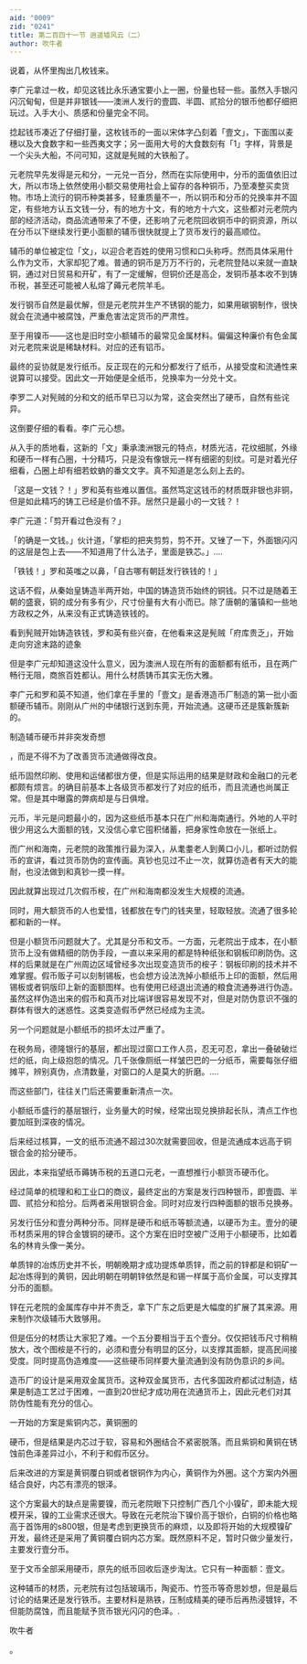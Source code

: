 ```yaml
---
aid: "0009"
zid: "0241"
title: 第二百四十一节 逍遥墟风云（二）
author: 吹牛者
---
```


说着，从怀里掏出几枚钱来。

李广元拿过一枚，却见这钱比永乐通宝要小上一圈，份量也轻一些。虽然入手银闪闪沉甸甸，但是并非银钱――澳洲人发行的壹圆、半圆、贰拾分的银币他都仔细把玩过。入手大小、质感和份量完全不同。

捻起钱币凑近了仔细打量，这枚钱币的一面以宋体字凸刻着「壹文」，下面围以麦穗以及大食数字和一些西夷文字；另一面用大号的大食数刻有「1」字样，背景是一个尖头大船，不问可知，这就是髡贼的大铁船了。

元老院早先发得是元和分，一元兑一百分，然而在实际使用中，分币的面值依旧过大，所以市场上依然使用小额交易使用社会上留存的各种铜币，乃至凑整买卖货物。市场上流行的铜币种类甚多，轻重质量不一，所以铜币和分币的兑换率并不固定，有些地方认五文钱一分，有的地方十文，有的地方十六文，这些都对元老院内部的经济活动，商品流通带来了不便，还影响了元老院回收铜币中的铜资源，所以在分币以下继续发行更小面额的辅币很快就提上了货币发行的最高顺位。

辅币的单位被定位「文」，以迎合老百姓的使用习惯和口头称呼。然而具体采用什么作为文币，大家却犯了难。普通的铜币是万万不行的，元老院登陆以来就一直缺铜，通过对日贸易和开矿，有了一定缓解，但铜价还是高企，发铜币基本收不到铸币税，甚至还可能被人私熔了薅元老院羊毛。

发行钢币自然是最优解，但是元老院并生产不锈钢的能力，如果用碳钢制作，很快就会在流通中被腐蚀，严重危害法定货币的严肃性。

至于用镍币――这也是旧时空小额辅币的最常见金属材料。偏偏这种廉价有色金属对元老院来说是稀缺材料。对应的还有铝币。

最终的妥协就是发行纸币。反正现在的元和分都发行了纸币，从接受度和流通性来说算可以接受。因此文一开始便是全纸币，兑换率为一分兑十文。

李罗二人对髡贼的分和文的纸币早已习以为常，这会突然出了硬币，自然有些诧异。

这倒要仔细的看看。李广元心想。

从入手的质地看，这新的「文」秉承澳洲银元的特点，材质光洁，花纹细腻，外缘和硬币一样有凸圈，十分精巧，只是没有像银元一样有细密的刻纹。可是对着光仔细看，凸圈上却有细若蚊蚋的番文文字。真不知道是怎么刻上去的。

「这是一文钱？！」罗和英有些难以置信。虽然笃定这钱币的材质既非银也非铜，但是如此精巧的铸工已经是价值不菲。居然只是最小的一文钱？！

李广元道：「剪开看过色没有？」

「的确是一文钱。」伙计道，「掌柜的把夹剪剪，剪不开。又锉了一下，外面银闪闪的这层是包上去――不知道用了什么法子，里面是铁芯。」….

「铁钱！」罗和英嗤之以鼻，「自古哪有朝廷发行铁钱的！」

这话不假，从秦始皇铸造半两开始，中国的铸造货币始终的铜钱。只不过是随着王朝的盛衰，铜的成分有多有少，尺寸份量有大有小而已。除了唐朝的藩镇和一些地方政权之外，从来没有正式铸造铁钱的。

看到髡贼开始铸造铁钱，罗和英有些兴奋，在他看来这是髡贼「府库贵乏」，开始走向穷途末路的迹象

但是李广元却知道这没什么意义，因为澳洲人现在所有的面额都有纸币，且在两广畅行无阻，商旅百姓都认。用什么材质铸币其实无伤大雅。

李广元和罗和英不知道，他们拿在手里的「壹文」是香港造币厂制造的第一批小面额硬币辅币。刚刚从广州的中储银行送到东莞，开始流通。这硬币还是簇新簇新的。

制造辅币硬币并非突发奇想

，而是不得不为了改善货币流通做得改良。

纸币固然印刷、使用和运储都很方便，但是实际运用的结果是财政和金融口的元老都颇有烦言。的确目前基本上各级货币都发行了对应的纸币，而且流通也尚属正常。但是其中曝露的弊病却是与日俱增。

元币，半元是问题最小的，因为这些纸币基本只在广州和海南通行。外地的人平时很少用这么大面额的钱，又没信心拿它囤积储蓄，把身家性命放在一张纸上。

而广州和海南，元老院的政策推行最为深入，从耄耋老人到黄口小儿，都听过防假币的宣讲，看过货币防伪的宣传画。真钞也见过不止一次，就算彷造者有天大的能耐，也没法做到和真钞一摸一样。

因此就算出现过几次假币桉，在广州和海南都没发生大规模的流通。

同时，用大额货币的人也爱惜，钱都放在专门的钱夹里，轻取轻放。流通了很多轮都和新的一样。

但是小额货币问题就大了。尤其是分币和文币。一方面，元老院出于成本，在小额货币上没有做精细的防伪手段，一直以来采用的都是特种纸张和钢板印刷防伪。这样的后果就是在广州周边区域曾经多次出现变造货币的桉子：钢板印刷的技术并不难掌握。假币贩子可以刻制锡板，也会想方设法洗掉小额纸币上印的面额，然后用锡板或者铜版印上新的面额图样。也有使用已经退出流通的粮食流通券进行伪造。虽然这样伪造出来的假币和真币对比端详很容易发现不对，但是对防伪意识不强的群体有很大的迷惑性。这类变造假币俨然已经成为主流。

另一个问题就是小额纸币的损坏太过严重了。

在税务局，德隆银行的基层，都出现过窗口工作人员，忍无可忍，拿出一叠破破烂烂的纸，向上级抱怨的情况。几千张像厕纸一样皱巴巴的一分纸币，需要每张仔细摊平，辨别真伪，点清数量，对窗口的人是莫大的折磨。….

而这些部门，往往关门后还需要重新清点一次。

小额纸币盛行的基层银行，业务量大的时候，经常出现兑换排起长队，清点工作也要加班到深夜的情况。

后来经过核算，一文的纸币流通不超过30次就需要回收，但是流通成本远高于铜银合金的拾分硬币。

因此，本来指望纸币薅铸币税的五道口元老，一直想推行小额货币硬币化。

经过简单的梳理和和工业口的商议，最终定出的方案是发行四种银币，即壹圆、半圆、贰拾分和拾分。后两者采用银铜合金。同时对应发行四种面额的银币兑换券。

另发行伍分和壹分两种分币。同样是硬币和纸币等额流通，以硬币为主。壹分的硬币材质采用的锌合金镀铜的硬币。这个方案在旧时空被广泛用于小额硬币，比如着名的林肯头像一美分。

单质锌的冶炼历史并不长，明朝晚期才成功提炼单质锌，而之前的锌都是和铜矿一起冶炼得到的黄铜，因此明朝在明朝锌依然是和锡一样属于高价金属，可以支撑其分币的面额。

锌在元老院的金属库存中并不贵乏，拿下广东之后更是大幅度的扩展了其来源。用来制作次级辅币大致够用。

但是伍分的材质让大家犯了难。一个五分要相当于五个壹分。仅仅把钱币尺寸稍稍放大，改个图桉是不行的，必须和壹分有明显的区分，以支撑其面额，提高民间接受度。同时提高伪造难度——这些硬币同样要大量流通到没有防伪意识的乡间。

造币厂的设计是采用双金属货币。这种双金属货币，古代多国政府都试过制造，结果是制造工艺过于困难，一直到20世纪才成功用在流通货币上，因此元老们对其防伪性能有充分的信心。

一开始的方案是紫铜内芯，黄铜圈的

硬币，但是结果是内芯过于软，容易和外圈结合不紧密脱落。而且紫铜和黄铜在锈蚀前色泽差异过小，不利于和假币区分。

后来改进的方案是黄铜覆白铜或者银铜作为内心，黄铜作为外圈。这个方案内外圈结合良好，内芯有漂亮的银泽。

这个方案最大的缺点是需要镍，而元老院眼下只控制广西几个小镍矿，即未能大规模开采，镍的工业需求还很大。导致在元老院治下镍价高于银价，白铜的价格也略高于首饰用的s800银，但是考虑到更换货币的麻烦，以及即将开始的大规模镍矿开发，最终还是采用了黄铜覆白铜内芯方案。既然原料不足，暂时只做少量发行，主要发行壹分币。

至于文币全部采用硬币，原先的纸币回收后逐步淘汰。它只有一种面额：壹文。

这种辅币的材质，元老院有过包括玻璃币，陶瓷币、竹签币等奇思妙想，但是最后讨论的结果还是发行铁币。主要材料是熟铁，压制成精美的硬币后再热浸镀锌，不但能防腐蚀，而且能赋予货币银光闪闪的色泽。.

吹牛者

。

